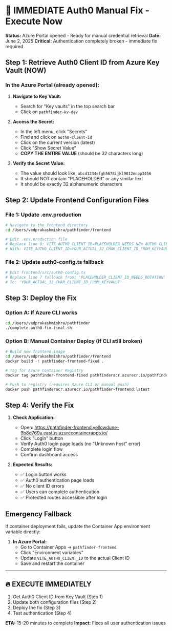 # 🚨 IMMEDIATE Auth0 Manual Fix - Execute Now

**Status:** Azure Portal opened - Ready for manual credential retrieval
**Date:** June 2, 2025
**Critical:** Authentication completely broken - immediate fix required

## Step 1: Retrieve Auth0 Client ID from Azure Key Vault (NOW)

### In the Azure Portal (already opened):

1. **Navigate to Key Vault:**
   - Search for "Key vaults" in the top search bar
   - Click on `pathfinder-kv-dev`

2. **Access the Secret:**
   - In the left menu, click "Secrets"
   - Find and click on `auth0-client-id`
   - Click on the current version (latest)
   - Click "Show Secret Value"
   - **COPY THE ENTIRE VALUE** (should be 32 characters long)

3. **Verify the Secret Value:**
   - The value should look like: `abcd1234efgh5678ijkl9012mnop3456`
   - It should NOT contain "PLACEHOLDER" or any similar text
   - It should be exactly 32 alphanumeric characters

## Step 2: Update Frontend Configuration Files

### File 1: Update .env.production
```bash
# Navigate to the frontend directory
cd /Users/vedprakashmishra/pathfinder/frontend

# Edit .env.production file
# Replace line 9: VITE_AUTH0_CLIENT_ID=PLACEHOLDER_NEEDS_NEW_AUTH0_CLIENT_ID
# With: VITE_AUTH0_CLIENT_ID=YOUR_ACTUAL_32_CHAR_CLIENT_ID_FROM_KEYVAULT
```

### File 2: Update auth0-config.ts fallback
```bash
# Edit frontend/src/auth0-config.ts
# Replace line 7 fallback from: 'PLACEHOLDER_CLIENT_ID_NEEDS_ROTATION'
# To: 'YOUR_ACTUAL_32_CHAR_CLIENT_ID_FROM_KEYVAULT'
```

## Step 3: Deploy the Fix

### Option A: If Azure CLI works
```bash
cd /Users/vedprakashmishra/pathfinder
./complete-auth0-fix-final.sh
```

### Option B: Manual Container Deploy (if CLI still broken)
```bash
# Build new frontend image
cd /Users/vedprakashmishra/pathfinder/frontend
docker build -t pathfinder-frontend-fixed .

# Tag for Azure Container Registry
docker tag pathfinder-frontend-fixed pathfinderacr.azurecr.io/pathfinder-frontend:latest

# Push to registry (requires Azure CLI or manual push)
docker push pathfinderacr.azurecr.io/pathfinder-frontend:latest
```

## Step 4: Verify the Fix

1. **Check Application:**
   - Open: https://pathfinder-frontend.yellowdune-9b8d769a.eastus.azurecontainerapps.io/
   - Click "Login" button
   - Verify Auth0 login page loads (no "Unknown host" error)
   - Complete login flow
   - Confirm dashboard access

2. **Expected Results:**
   - ✅ Login button works
   - ✅ Auth0 authentication page loads
   - ✅ No client ID errors
   - ✅ Users can complete authentication
   - ✅ Protected routes accessible after login

## Emergency Fallback

If container deployment fails, update the Container App environment variable directly:

1. **In Azure Portal:**
   - Go to Container Apps → `pathfinder-frontend`
   - Click "Environment variables"
   - Update `VITE_AUTH0_CLIENT_ID` to the actual Client ID
   - Save and restart the container

---

## 🔥 EXECUTE IMMEDIATELY
1. Get Auth0 Client ID from Key Vault (Step 1)
2. Update both configuration files (Step 2)  
3. Deploy the fix (Step 3)
4. Test authentication (Step 4)

**ETA:** 15-20 minutes to complete
**Impact:** Fixes all user authentication issues
